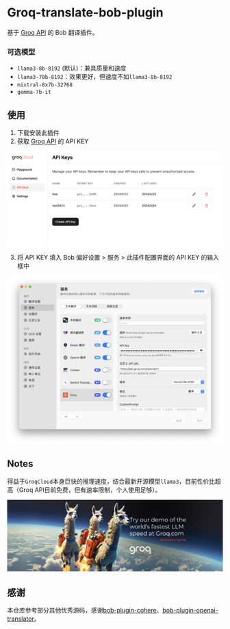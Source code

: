 # Groq-translate-bob-plugin



基于 [Groq API](https://console.groq.com/keys) 的 Bob 翻译插件。

### 可选模型

* `llama3-8b-8192` (默认)：兼具质量和速度
* `llama3-70b-8192`：效果更好，但速度不如`llama3-8b-8192`
* `mixtral-8x7b-32768`
* `gemma-7b-it`

## 使用

1. 下载安装此插件
2. 获取 [Groq API](https://console.groq.com/keys) 的 API KEY

![image-20240425195737758](./assets/groqapi.png)

3. 将 API KEY 填入 Bob 偏好设置 > 服务 > 此插件配置界面的 API KEY 的输入框中

![image-20240425195855409](./assets/bobapi.png)

## Notes

得益于`GroqCloud`本身巨快的推理速度，结合最新开源模型`llama3`，目前性价比超高（Groq API目前免费，但有速率限制，个人使用足够）。

![image-20240425195855409](./assets/groqcloud.png)

## 感谢

本仓库参考部分其他优秀源码，感谢[bob-plugin-cohere](https://github.com/missuo/bob-plugin-cohere)、[bob-plugin-openai-translator](https://github.com/openai-translator/bob-plugin-openai-translator)。
